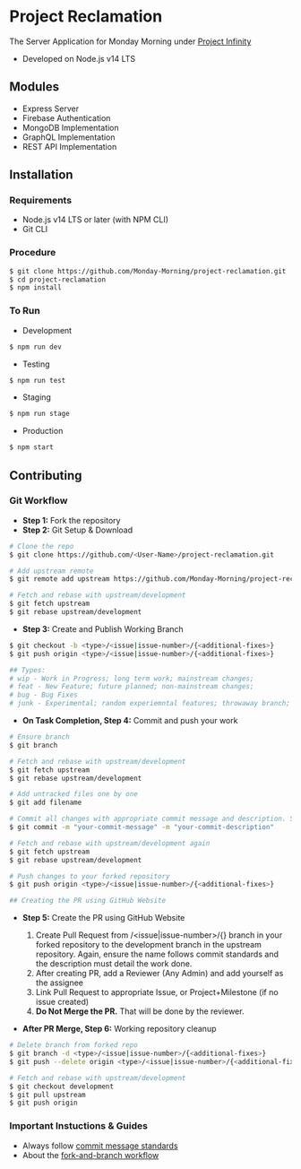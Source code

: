 # Project Reclamation

The Server Application for Monday Morning under [Project Infinity](https://github.com/orgs/Monday-Morning/projects)

- Developed on Node.js v14 LTS

## Modules

- Express Server
- Firebase Authentication
- MongoDB Implementation
- GraphQL Implementation
- REST API Implementation

## Installation

### Requirements

- Node.js v14 LTS or later (with NPM CLI)
- Git CLI

### Procedure

```bash
$ git clone https://github.com/Monday-Morning/project-reclamation.git
$ cd project-reclamation
$ npm install
```

### To Run

- Development

```bash
$ npm run dev
```

- Testing

```bash
$ npm run test
```

- Staging

```bash
$ npm run stage
```

- Production

```bash
$ npm start
```

## Contributing

### Git Workflow

- **Step 1:** Fork the repository
- **Step 2:** Git Setup & Download

```bash
# Clone the repo
$ git clone https://github.com/<User-Name>/project-reclamation.git

# Add upstream remote
$ git remote add upstream https://github.com/Monday-Morning/project-reclamation.git

# Fetch and rebase with upstream/development
$ git fetch upstream
$ git rebase upstream/development
```

- **Step 3:** Create and Publish Working Branch

```bash
$ git checkout -b <type>/<issue|issue-number>/{<additional-fixes>}
$ git push origin <type>/<issue|issue-number>/{<additional-fixes>}

## Types:
# wip - Work in Progress; long term work; mainstream changes;
# feat - New Feature; future planned; non-mainstream changes;
# bug - Bug Fixes
# junk - Experimental; random experiemntal features; throwaway branch;
```

- **On Task Completion, Step 4:** Commit and push your work

```bash
# Ensure branch
$ git branch

# Fetch and rebase with upstream/development
$ git fetch upstream
$ git rebase upstream/development

# Add untracked files one by one
$ git add filename

# Commit all changes with appropriate commit message and description. Strcitly follow commit message standards.
$ git commit -m "your-commit-message" -m "your-commit-description"

# Fetch and rebase with upstream/development again
$ git fetch upstream
$ git rebase upstream/development

# Push changes to your forked repository
$ git push origin <type>/<issue|issue-number>/{<additional-fixes>}

## Creating the PR using GitHub Website
```

- **Step 5:** Create the PR using GitHub Website

  1. Create Pull Request from <type>/<issue|issue-number>/{<additional-fixes>} branch in your forked repository to the development branch in the upstream repository. Again, ensure the name follows commit standards and the description must detail the work done.
  1. After creating PR, add a Reviewer (Any Admin) and add yourself as the assignee
  1. Link Pull Request to appropriate Issue, or Project+Milestone (if no issue created)
  1. **Do Not Merge the PR.** That will be done by the reviewer.

- **After PR Merge, Step 6:** Working repository cleanup

```bash
# Delete branch from forked repo
$ git branch -d <type>/<issue|issue-number>/{<additional-fixes>}
$ git push --delete origin <type>/<issue|issue-number>/{<additional-fixes>}

# Fetch and rebase with upstream/development
$ git checkout development
$ git pull upstream
$ git push origin
```

### Important Instuctions & Guides

- Always follow [commit message standards](https://chris.beams.io/posts/git-commit/)
- About the [fork-and-branch workflow](https://blog.scottlowe.org/2015/01/27/using-fork-branch-git-workflow/)
